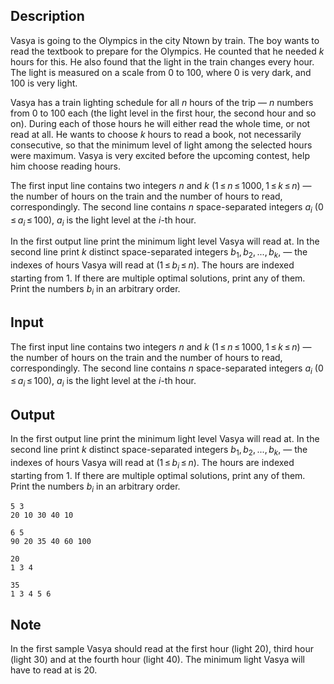 ## Description

<div><p>Vasya is going to the Olympics in the city Ntown by train. The boy wants to read the textbook to prepare for the Olympics. He counted that he needed <span class="tex-span"><i>k</i></span> hours for this. He also found that the light in the train changes every hour. The light is measured on a scale from 0 to 100, where 0 is very dark, and 100 is very light.</p><p>Vasya has a train lighting schedule for all <span class="tex-span"><i>n</i></span> hours of the trip — <span class="tex-span"><i>n</i></span> numbers from 0 to 100 each (the light level in the first hour, the second hour and so on). During each of those hours he will either read the whole time, or not read at all. He wants to choose <span class="tex-span"><i>k</i></span> hours to read a book, not necessarily consecutive, so that the minimum level of light among the selected hours were maximum. Vasya is very excited before the upcoming contest, help him choose reading hours.</p></div><div class="input-specification"><p>The first input line contains two integers <span class="tex-span"><i>n</i></span> and <span class="tex-span"><i>k</i></span> (<span class="tex-span">1 ≤ <i>n</i> ≤ 1000, 1 ≤ <i>k</i> ≤ <i>n</i></span>) — the number of hours on the train and the number of hours to read, correspondingly. The second line contains <span class="tex-span"><i>n</i></span> space-separated integers <span class="tex-span"><i>a</i><sub class="lower-index"><i>i</i></sub></span> (<span class="tex-span">0 ≤ <i>a</i><sub class="lower-index"><i>i</i></sub> ≤ 100</span>), <span class="tex-span"><i>a</i><sub class="lower-index"><i>i</i></sub></span> is the light level at the <span class="tex-span"><i>i</i></span>-th hour.</p></div><div class="output-specification"><p>In the first output line print the minimum light level Vasya will read at. In the second line print <span class="tex-span"><i>k</i></span> distinct space-separated integers <span class="tex-span"><i>b</i><sub class="lower-index">1</sub>, <i>b</i><sub class="lower-index">2</sub>, ..., <i>b</i><sub class="lower-index"><i>k</i></sub></span>, — the indexes of hours Vasya will read at (<span class="tex-span">1 ≤ <i>b</i><sub class="lower-index"><i>i</i></sub> ≤ <i>n</i></span>). The hours are indexed starting from 1. If there are multiple optimal solutions, print any of them. Print the numbers <span class="tex-span"><i>b</i><sub class="lower-index"><i>i</i></sub></span> in an arbitrary order.</p></div>

## Input

<p>The first input line contains two integers <span class="tex-span"><i>n</i></span> and <span class="tex-span"><i>k</i></span> (<span class="tex-span">1 ≤ <i>n</i> ≤ 1000, 1 ≤ <i>k</i> ≤ <i>n</i></span>) — the number of hours on the train and the number of hours to read, correspondingly. The second line contains <span class="tex-span"><i>n</i></span> space-separated integers <span class="tex-span"><i>a</i><sub class="lower-index"><i>i</i></sub></span> (<span class="tex-span">0 ≤ <i>a</i><sub class="lower-index"><i>i</i></sub> ≤ 100</span>), <span class="tex-span"><i>a</i><sub class="lower-index"><i>i</i></sub></span> is the light level at the <span class="tex-span"><i>i</i></span>-th hour.</p>

## Output

<p>In the first output line print the minimum light level Vasya will read at. In the second line print <span class="tex-span"><i>k</i></span> distinct space-separated integers <span class="tex-span"><i>b</i><sub class="lower-index">1</sub>, <i>b</i><sub class="lower-index">2</sub>, ..., <i>b</i><sub class="lower-index"><i>k</i></sub></span>, — the indexes of hours Vasya will read at (<span class="tex-span">1 ≤ <i>b</i><sub class="lower-index"><i>i</i></sub> ≤ <i>n</i></span>). The hours are indexed starting from 1. If there are multiple optimal solutions, print any of them. Print the numbers <span class="tex-span"><i>b</i><sub class="lower-index"><i>i</i></sub></span> in an arbitrary order.</p>





```input1
5 3
20 10 30 40 10

```




```input2
6 5
90 20 35 40 60 100

```




```output1
20
1 3 4 

```




```output2
35
1 3 4 5 6 

```



## Note

<p>In the first sample Vasya should read at the first hour (light <span class="tex-span">20</span>), third hour (light <span class="tex-span">30</span>) and at the fourth hour (light <span class="tex-span">40</span>). The minimum light Vasya will have to read at is <span class="tex-span">20</span>.</p>

